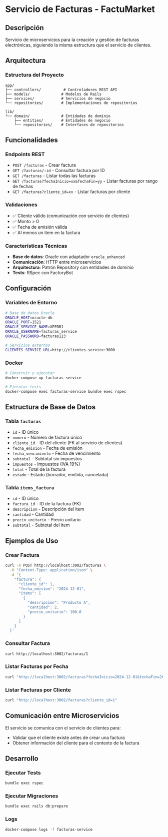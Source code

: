 # Servicio de Facturas - FactuMarket

## Descripción

Servicio de microservicios para la creación y gestión de facturas electrónicas, siguiendo la misma estructura que el servicio de clientes.

## Arquitectura

### Estructura del Proyecto

```
app/
├── controllers/          # Controladores REST API
├── models/              # Modelos de Rails
├── services/            # Servicios de negocio
└── repositories/        # Implementaciones de repositorios

lib/
└── domain/              # Entidades de dominio
    ├── entities/        # Entidades de negocio
    └── repositories/    # Interfaces de repositorios
```

## Funcionalidades

### Endpoints REST

- `POST /facturas` - Crear factura
- `GET /facturas/:id` - Consultar factura por ID
- `GET /facturas` - Listar todas las facturas
- `GET /facturas?fechaInicio=xx&fechaFin=yy` - Listar facturas por rango de fechas
- `GET /facturas?cliente_id=xx` - Listar facturas por cliente

### Validaciones

- ✅ Cliente válido (comunicación con servicio de clientes)
- ✅ Monto > 0
- ✅ Fecha de emisión válida
- ✅ Al menos un item en la factura

### Características Técnicas

- **Base de datos**: Oracle con adaptador `oracle_enhanced`
- **Comunicación**: HTTP entre microservicios
- **Arquitectura**: Patrón Repository con entidades de dominio
- **Tests**: RSpec con FactoryBot

## Configuración

### Variables de Entorno

```bash
# Base de datos Oracle
ORACLE_HOST=oracle-db
ORACLE_PORT=1521
ORACLE_SERVICE_NAME=XEPDB1
ORACLE_USERNAME=facturas_service
ORACLE_PASSWORD=facturas123

# Servicios externos
CLIENTES_SERVICE_URL=http://clientes-service:3000
```

### Docker

```bash
# Construir y ejecutar
docker-compose up facturas-service

# Ejecutar tests
docker-compose exec facturas-service bundle exec rspec
```

## Estructura de Base de Datos

### Tabla `facturas`
- `id` - ID único
- `numero` - Número de factura único
- `cliente_id` - ID del cliente (FK al servicio de clientes)
- `fecha_emision` - Fecha de emisión
- `fecha_vencimiento` - Fecha de vencimiento
- `subtotal` - Subtotal sin impuestos
- `impuestos` - Impuestos (IVA 19%)
- `total` - Total de la factura
- `estado` - Estado (borrador, emitida, cancelada)

### Tabla `items_factura`
- `id` - ID único
- `factura_id` - ID de la factura (FK)
- `descripcion` - Descripción del item
- `cantidad` - Cantidad
- `precio_unitario` - Precio unitario
- `subtotal` - Subtotal del item

## Ejemplos de Uso

### Crear Factura

```bash
curl -X POST http://localhost:3002/facturas \
  -H "Content-Type: application/json" \
  -d '{
    "factura": {
      "cliente_id": 1,
      "fecha_emision": "2024-12-01",
      "items": [
        {
          "descripcion": "Producto A",
          "cantidad": 2,
          "precio_unitario": 100.0
        }
      ]
    }
  }'
```

### Consultar Factura

```bash
curl http://localhost:3002/facturas/1
```

### Listar Facturas por Fecha

```bash
curl "http://localhost:3002/facturas?fechaInicio=2024-12-01&fechaFin=2024-12-31"
```

### Listar Facturas por Cliente

```bash
curl "http://localhost:3002/facturas?cliente_id=1"
```

## Comunicación entre Microservicios

El servicio se comunica con el servicio de clientes para:
- Validar que el cliente existe antes de crear una factura
- Obtener información del cliente para el contexto de la factura

## Desarrollo

### Ejecutar Tests

```bash
bundle exec rspec
```

### Ejecutar Migraciones

```bash
bundle exec rails db:prepare
```

### Logs

```bash
docker-compose logs -f facturas-service
```